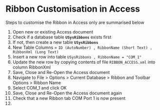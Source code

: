 # Ribbon Customisation in Access


Steps to customise the Ribbon in Access only are summarised below

1. Open new or existing Access document
2. Check if a database table **`USysRibbons`** exists first
3. If not, then create a new table **`USysRibbons`** 
4. New Table Columns = `ID (AutoNumber) , RibbonName (Short Text) , RibbonXml (Long Text)`
5. Insert a new row into table `USysRibbons , RibbonName = "COM_1"`
6. Update the new row by copying contents of file `RIBBON_ACCESS.xml` into column RibbonXml
7. Save, Close and Re-Open the Access document
8. Navigate to File > Options > Current Database > Ribbon and Toolbar Options > Ribbon Name
9. Select COM_1 and click OK
10. Save, Close and Re-Open the Access document again
11. Check that a new Ribbon tab COM Port 1 is now present
12. 
  
